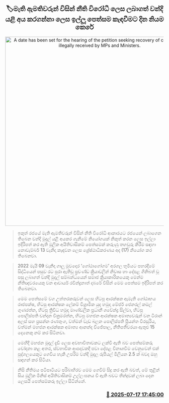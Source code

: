 <p align='center'><b><h2 align='center' title='A date has been set for the hearing of the petition seeking recovery of compensation illegally received by MPs and Ministers.'>🏷මැති ඇමතිවරුන් විසින් නීති විරෝධී ලෙස ලබාගත් වන්දි යළි අය කරගන්නා ලෙස ඉල්ලූ පෙත්සම කැඳවීමට දින නියම කෙරේ</h2></b></p>
<p align='center'><img src='https://helakuru.sgp1.cdn.digitaloceanspaces.com/esana/images/lib/court-2-archived.jpg' width='600' alt='A date has been set for the hearing of the petition seeking recovery of compensation illegally received by MPs and Ministers.'></p>

> ඉකුත් රජයේ මැති ඇමතිවරුන් විසින් නීති විරෝධී ආකාරයට රජයෙන් ලබාගෙන තිබෙන වන්දි මුදල් යළි අයකර ගැනීමේ නියෝගයක් නිකුත් කරන ලෙස ඉල්ලා ඉදිරිපත් කර ඇති මූලික අයිතිවාසිකම් පෙත්සමක් කරුණු තහවුරු කිරීම සඳහා නොවැම්බර් 13 වැනිදා කැඳවන ලෙස ශ්‍රේෂ්ඨාධිකරණය අද (17) නියෝග කර තිබෙනවා.

> 2022 මැයි 09 වැනිදා ගාලු මුවදොර ‘ගෝඨාගෝගම’ අරගල භූමියට පහරදීමේ සිද්ධියෙන් පසුව රට පුරා ඇතිවූ ප්‍රචණ්ඩ ක්‍රියාවලින් නිවාස හා දේපළ ගිනිබත් වූ පසු ලබාගත් වන්දි මුදල් සම්බන්ධයෙන් සමාජ ක්‍රියාකාරිකයෙකු මෙන්ම නීතිඥවරයෙකු වන ආචාර්ය රවීන්ද්‍රනාත් දාබරේ විසින් මෙම පෙත්සම ඉදිරිපත් කර තිබෙනවා. 

> මෙම පෙත්සමේ වග උත්තරකරුවන් ලෙස හිටපු ආරක්ෂක ඇමැති ගෝඨාභය රාජපක්ෂ, හිටපු ආරක්ෂක ලේකම් විශ්‍රාමික යුද හමුදා මේජර් ජෙනරල් කමල් ගුණරත්න, හිටපු ත්‍රිවිධ හමුදා මාණ්ඩලික ප්‍රධානී ශවේන්ද්‍ර සිල්වා, හිටපු පොලිස්පති චන්දන වික්‍රමරත්න, හිටපු මහජන ආරක්ෂක අමාත්‍යවරුන් වන ටිරාන් අලස් සහ ප්‍රසන්න රණතුංග, වත්මන් වැඩ බලන පොලිස්පති ප්‍රියන්ත වීරසූරිය, වත්මන් මහජන ආරක්ෂක අමාත්‍ය ආනන්ද විජේපාල, නීතිපතිවරයා ඇතුළු 15 දෙනෙකු නම් කර සිටිනවා.

> මෙහිදී මහජන මුදල් දැඩි ලෙස අවභාවිතාවකට ලක්වී ඇති බව පෙත්සම්කරු චෝදනා කළ අතර, ස්වභාවික ආපදාවකදී පවා දේපළ විනාශවීම වෙනුවෙන් එක් පුද්ගලයෙකුට ගෙවිය හැකි උපරිම වන්දි මුදල රුපියල් මිලියන 2.5 ක් බවද ඔහු සඳහන් කර සිටියා.

> නිසි නීතිමය පටිපාටියට පරිබාහිරව මෙම ගෙවීම් සිදු කර ඇති බවත්, මේ තුළින් සිය මූලික මිනිස් අයිතිවාසිකම් උල්ලංඝනය වී ඇති බවට තීන්දුවක් ලබා දෙන ලෙසයි පෙත්සම්කරු ඉල්ලා සිටින්නේ.



<h3 align='right'><a href='https://www.helakuru.lk/esana/p/111951/'>📅 2025-07-17 17:45:00</a></h3>
